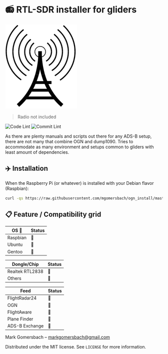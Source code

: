 # :radio: RTL-SDR installer for gliders

[![Radio](docs/radio_wireless_tower.png)](https://github.com/degozc/ogn_install)
> Radio not included

![Code Lint](https://github.com/mgomersbach/ogn_install/workflows/codelint/badge.svg) ![Commit Lint](https://github.com/mgomersbach/ogn_install/workflows/Commitlint/badge.svg)

As there are plenty manuals and scripts out there for any ADS-B setup, there are not many that combine OGN and dump1090.
Tries to accommodate as many environment and setups common to gliders with least amount of dependencies.

## :airplane: Installation

When the Raspberry Pi (or whatever) is installed with your Debian flavor (Raspbian):

```sh
curl -qs https://raw.githubusercontent.com/mgomersbach/ogn_install/master/ogn_install -o ogn_install && sudo bash ogn_install -i
```

## :clipboard: Feature / Compatibility grid

| OS :penguin: | Status |
| --- | --- |
| Raspbian | :beers: |
| Ubuntu | :beer: |
| Gentoo | :baby_bottle: |

| Dongle/Chip | Status |
| --- | --- |
| Realtek RTL2838 | :beers: |
| Others | :baby_bottle: |

| Feed | Status |
| --- | --- |
| FlightRadar24 | :beers: |
| OGN | :beers: |
| FlightAware | :beer: |
| Plane Finder | :baby_bottle: |
| ADS-B Exchange | :baby_bottle: |

Mark Gomersbach – markgomersbach@gmail.com

Distributed under the MIT license. See ``LICENSE`` for more information.
